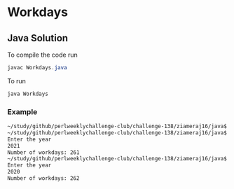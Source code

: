 # Workdays
## Java Solution

To compile the code run
```java
javac Workdays.java
```
To run
```java
java Workdays
```
### Example
```bash
~/study/github/perlweeklychallenge-club/challenge-138/ziameraj16/java$ javac Workdays.java
~/study/github/perlweeklychallenge-club/challenge-138/ziameraj16/java$ java Workdays
Enter the year
2021
Number of workdays: 261
~/study/github/perlweeklychallenge-club/challenge-138/ziameraj16/java$ java Workdays
Enter the year
2020
Number of workdays: 262
```
